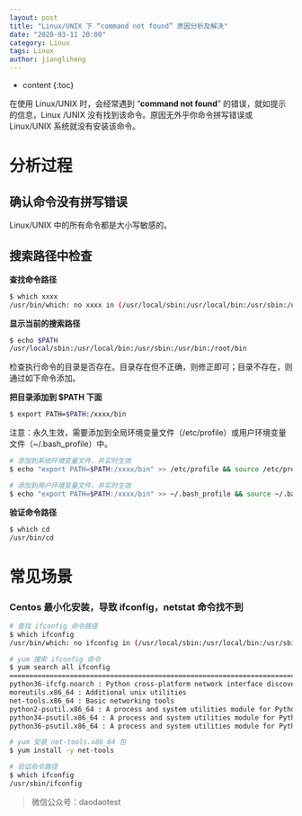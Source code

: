 ```yaml
---
layout: post
title: "Linux/UNIX 下 “command not found” 原因分析及解决"
date: "2020-03-11 20:00"
category: Linux
tags: Linux
author: jiangliheng
---
```

* content
{:toc}

在使用 Linux/UNIX 时，会经常遇到 “**command not found**” 的错误，就如提示的信息，Linux /UNIX 没有找到该命令。原因无外乎你命令拼写错误或 Linux/UNIX 系统就没有安装该命令。



# 分析过程
## 确认命令没有拼写错误
Linux/UNIX 中的所有命令都是大小写敏感的。

## 搜索路径中检查
**查找命令路径**
```bash
$ which xxxx
/usr/bin/which: no xxxx in (/usr/local/sbin:/usr/local/bin:/usr/sbin:/usr/bin:/root/bin)
```

**显示当前的搜索路径**
```bash
$ echo $PATH
/usr/local/sbin:/usr/local/bin:/usr/sbin:/usr/bin:/root/bin
```
检查执行命令的目录是否存在。目录存在但不正确，则修正即可；目录不存在，则通过如下命令添加。

**把目录添加到 $PATH 下面**
```bash
$ export PATH=$PATH:/xxxx/bin
```

注意：永久生效，需要添加到全局环境变量文件（/etc/profile）或用户环境变量文件（~/.bash_profile）中。

```bash
# 添加到系统环境变量文件，并实时生效
$ echo "export PATH=$PATH:/xxxx/bin" >> /etc/profile && source /etc/profile

# 添加到用户环境变量文件，并实时生效
$ echo "export PATH=$PATH:/xxxx/bin" >> ~/.bash_profile && source ~/.bash_profile
```

**验证命令路径**
```bash
$ which cd
/usr/bin/cd
```

# 常见场景
### Centos 最小化安装，导致 ifconfig，netstat 命令找不到
```bash
# 查找 ifconfig 命令路径
$ which ifconfig
/usr/bin/which: no ifconfig in (/usr/local/sbin:/usr/local/bin:/usr/sbin:/usr/bin:/root/bin)

# yum 搜索 ifconfig 命令
$ yum search all ifconfig
============================================================================= 匹配：ifconfig ==============================================================================
python36-ifcfg.noarch : Python cross-platform network interface discovery (ifconfig/ipconfig/ip)
moreutils.x86_64 : Additional unix utilities
net-tools.x86_64 : Basic networking tools
python2-psutil.x86_64 : A process and system utilities module for Python
python34-psutil.x86_64 : A process and system utilities module for Python
python36-psutil.x86_64 : A process and system utilities module for Python

# yum 安装 net-tools.x86_64 包
$ yum install -y net-tools

# 验证命令路径
$ which ifconfig
/usr/sbin/ifconfig
```

> 微信公众号：daodaotest
